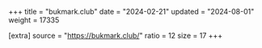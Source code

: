 +++
title = "bukmark.club"
date = "2024-02-21"
updated = "2024-08-01"
weight = 17335

[extra]
source = "https://bukmark.club/"
ratio = 12
size = 17
+++
